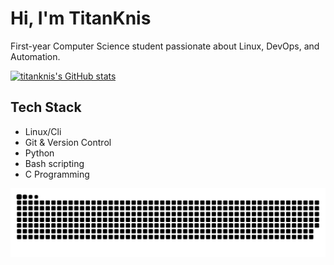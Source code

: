 # Hi, I'm TitanKnis

First-year Computer Science student passionate about Linux, DevOps, and Automation.

[![titanknis's GitHub stats](https://github-readme-stats.vercel.app/api?username=titanknis&show_icons=true&theme=tokyonight)](https://github.com/titanknis)

## Tech Stack
- Linux/Cli
- Git & Version Control
- Python
- Bash scripting
- C Programming

<picture>
  <source media="(prefers-color-scheme: dark)" srcset="https://raw.githubusercontent.com/platane/platane/output/github-contribution-grid-snake-dark.svg">
  <source media="(prefers-color-scheme: light)" srcset="https://raw.githubusercontent.com/platane/platane/output/github-contribution-grid-snake.svg">
  <img alt="github contribution grid snake animation" src="https://raw.githubusercontent.com/platane/platane/output/github-contribution-grid-snake.svg">
</picture>
